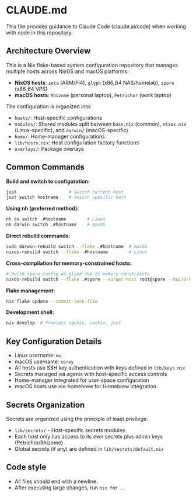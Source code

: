 # CLAUDE.md

This file provides guidance to Claude Code (claude.ai/code) when working with code in this repository.

## Architecture Overview

This is a Nix flake-based system configuration repository that manages multiple hosts across NixOS and macOS platforms:

- **NixOS hosts**: `zeta` (ARM/Pi4), `glyph` (x86_64 NAS/homelab), `spore` (x86_64 VPS)
- **macOS hosts**: `Rhizome` (personal laptop), `Petrichor` (work laptop)

The configuration is organized into:
- `hosts/`: Host-specific configurations
- `modules/`: Shared modules split between `base.nix` (common), `nixos.nix` (Linux-specific), and `darwin/` (macOS-specific)
- `home/`: Home-manager configurations
- `lib/hosts.nix`: Host configuration factory functions
- `overlays/`: Package overlays

## Common Commands

**Build and switch to configuration:**
```bash
just                    # Switch current host
just switch hostname    # Switch specific host
```

**Using nh (preferred method):**
```bash
nh os switch .#hostname        # Linux
nh darwin switch .#hostname    # macOS
```

**Direct rebuild commands:**
```bash
sudo darwin-rebuild switch --flake .#hostname  # macOS
nixos-rebuild switch --flake .#hostname        # Linux
```

**Cross-compilation for memory-constrained hosts:**
```bash
# Build spore config on glyph due to memory constraints
nixos-rebuild switch --flake .#spore --target-host root@spore --build-host localhost
```

**Flake management:**
```bash
nix flake update --commit-lock-file
```

**Development shell:**
```bash
nix develop  # Provides agenix, cachix, just
```

## Key Configuration Details

- Linux username: `mu`
- macOS username: `corey`
- All hosts use SSH key authentication with keys defined in `lib/keys.nix`
- Secrets managed via agenix with host-specific access controls
- Home-manager integrated for user-space configuration
- macOS hosts use nix-homebrew for Homebrew integration

## Secrets Organization

Secrets are organized using the principle of least privilege:
- `lib/secrets/` - Host-specific secrets modules
- Each host only has access to its own secrets plus admin keys (Petrichor/Rhizome)
- Global secrets (if any) are defined in `lib/secrets/default.nix`

## Code style

- All files should end with a newline.
- After executing large changes, run `nix fmt .`.
